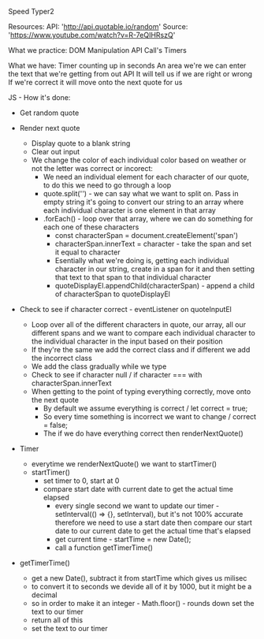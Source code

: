 Speed Typer2

Resources:
API: 'http://api.quotable.io/random'
Source: 'https://www.youtube.com/watch?v=R-7eQIHRszQ'

What we practice:
DOM Manipulation
API Call's
Timers

What we have:
Timer counting up in seconds
An area we're we can enter the text that we're getting from out API
It will tell us if we are right or wrong
If we're correct it will move onto the next quote for us

JS - How it's done:

- Get random quote

- Render next quote

  - Display quote to a blank string
  - Clear out input
  - We change the color of each individual color based on weather or not the letter was correct or incorect:
    - We need an individual element for each character of our quote, to do this we need to go through a loop
    - quote.split('') - we can say what we want to split on. Pass in empty string it's going to convert our string to an array where each individual character is one element in that array
    - .forEach() - loop over that array, where we can do something for each one of these characters
      - const characterSpan = document.createElement('span')
      - characterSpan.innerText = character - take the span and set it equal to character
      - Esentially what we're doing is, getting each individual character in our string, create in a span for it and then setting that text to that span to that individual character
      - quoteDisplayEl.appendChild(characterSpan) - append a child of characterSpan to quoteDisplayEl

- Check to see if character correct - eventListener on quoteInputEl

  - Loop over all of the different characters in quote, our array, all our different spans and we want to compare each individual character to the individual character in the input based on their position
  - If they're the same we add the correct class and if different we add the incorrect class
  - We add the class gradually while we type
  - Check to see if character null / if character === with characterSpan.innerText
  - When getting to the point of typing everything correctly, move onto the next quote
    - By default we assume everything is correct / let correct = true;
    - So every time something is incorrect we want to change / correct = false;
    - The if we do have everything correct then renderNextQuote()

- Timer

  - everytime we renderNextQuote() we want to startTimer()
  - startTimer()
    - set timer to 0, start at 0
    - compare start date with current date to get the actual time elapsed
      - every single second we want to update our timer - setInterval(() => {}, setInterval), but it's not 100% accurate therefore we need to use a start date then compare our start date to our current date to get the actual time that's elapsed
      - get current time - startTime = new Date();
      - call a function getTimerTime()

- getTimerTime()
  - get a new Date(), subtract it from startTime which gives us milisec
  - to convert it to seconds we devide all of it by 1000, but it might be a decimal
  - so in order to make it an integer - Math.floor() - rounds down
    set the text to our timer
  - return all of this
  - set the text to our timer
